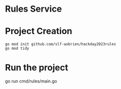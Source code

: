# Rules Service

# Project Creation
```
go mod init github.com/slf-aobrien/hackday2023rules
go mod tidy
```

# Run the project
go run cmd/rules/main.go